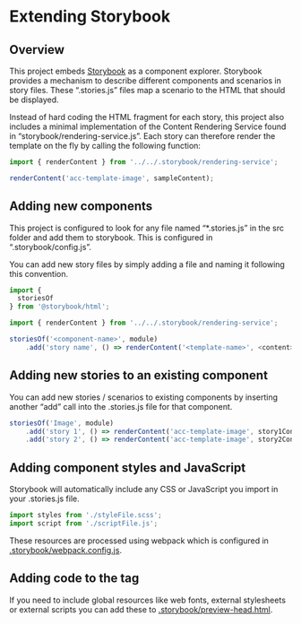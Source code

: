 # Extending Storybook

## Overview

This project embeds [Storybook](https://storybook.js.org/) as a component explorer. Storybook provides a mechanism to describe different components and scenarios in story files. These “.stories.js” files map a scenario to the HTML that should be displayed.

Instead of hard coding the HTML fragment for each story, this project also includes a minimal implementation of the Content Rendering Service found in “storybook/rendering-service.js”. Each story can therefore render the template on the fly by calling the following function:

```js
import { renderContent } from '../../.storybook/rendering-service';

renderContent('acc-template-image', sampleContent);
```

## Adding new components

This project is configured to look for any file named “*.stories.js” in the src folder and add them to storybook. This is configured in “.storybook/config.js”.

You can add new story files by simply adding a file and naming it following this convention.

```js
import {
  storiesOf
} from '@storybook/html';

import { renderContent } from '../../.storybook/rendering-service';

storiesOf('<component-name>', module)
    .add('story name', () => renderContent('<template-name>', <content>));
```
## Adding new stories to an existing component

You can add new stories / scenarios to existing components by inserting another “add” call into the .stories.js file for that component.

```js
storiesOf('Image', module)
    .add('story 1', () => renderContent('acc-template-image', story1Content))
    .add('story 2', () => renderContent('acc-template-image', story2Content));
```

## Adding component styles and JavaScript

Storybook will automatically include any CSS or JavaScript you import in your .stories.js file.

```js
import styles from './styleFile.scss';
import script from './scriptFile.js';
```

These resources are processed using webpack which is configured in [.storybook/webpack.config.js](../.storybook/webpack.config.js).

## Adding code to the <head> tag

If you need to include global resources like web fonts, external stylesheets or external scripts you can add these to [.storybook/preview-head.html](../.storybook/preview-head.html).
